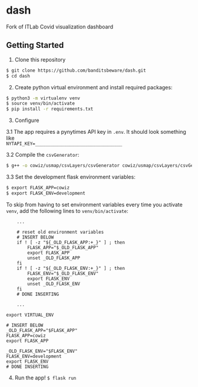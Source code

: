 # dash
Fork of ITLab Covid visualization dashboard

## Getting Started
1. Clone this repository
```bash
$ git clone https://github.com/banditsbeware/dash.git
$ cd dash
```

2. Create python virtual environment and install required packages: <br>
```bash
$ python3 -m virtualenv venv
$ source venv/bin/activate
$ pip install -r requirements.txt
```

3. Configure

3.1 The app requires a pynytimes API key in `.env`. It should look something like<br>
`NYTAPI_KEY=_________________________________`

3.2 Compile the `csvGenerator`:
```bash
$ g++ -o cowiz/usmap/csvLayers/csvGenerator cowiz/usmap/csvLayers/csvGenerator.cpp
```

3.3 Set the development flask environment variables:
```bash
$ export FLASK_APP=cowiz
$ export FLASK_ENV=development
```

To skip from having to set environment variables every time you activate `venv`, add the following lines to `venv/bin/activate`:
```
    ...
    
    # reset old environment variables
    # INSERT BELOW
    if ! [ -z "${_OLD_FLASK_APP:+_}" ] ; then
        FLASK_APP="$_OLD_FLASK_APP"
        export FLASK_APP
        unset _OLD_FLASK_APP
    fi
    if ! [ -z "${_OLD_FLASK_ENV:+_}" ] ; then
        FLASK_ENV="$_OLD_FLASK_ENV"
        export FLASK_ENV
        unset _OLD_FLASK_ENV
    fi
    # DONE INSERTING
    
    ...
    
export VIRTUAL_ENV

# INSERT BELOW
_OLD_FLASK_APP="$FLASK_APP"
FLASK_APP=cowiz
export FLASK_APP

_OLD_FLASK_ENV="$FLASK_ENV"
FLASK_ENV=development
export FLASK_ENV
# DONE INSERTING
```

4. Run the app!
`$ flask run`
